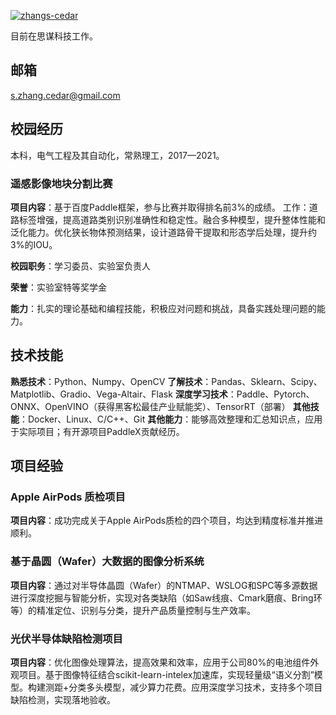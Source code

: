 

[![zhangs-cedar](https://img.shields.io/badge/cedar-github-blue?logo=github)](https://github.com/zhangs-cedar)

目前在思谋科技工作。

## 邮箱
s.zhang.cedar@gmail.com

## 校园经历
本科，电气工程及其自动化，常熟理工，2017—2021。

### 遥感影像地块分割比赛

**项目内容**：基于百度Paddle框架，参与比赛并取得排名前3%的成绩。 工作：道路标签增强，提高道路类别识别准确性和稳定性。融合多种模型，提升整体性能和泛化能力。优化狭长物体预测结果，设计道路骨干提取和形态学后处理，提升约3%的IOU。

**校园职务**：学习委员、实验室负责人

**荣誉**：实验室特等奖学金

**能力**：扎实的理论基础和编程技能，积极应对问题和挑战，具备实践处理问题的能力。



## 技术技能
**熟悉技术**：Python、Numpy、OpenCV 
**了解技术**：Pandas、Sklearn、Scipy、Matplotlib、Gradio、Vega-Altair、Flask
**深度学习技术**：Paddle、Pytorch、ONNX、OpenVINO（获得黑客松最佳产业赋能奖）、TensorRT（部署）
**其他技能**：Docker、Linux、C/C++、Git
**其他能力**：能够高效整理和汇总知识点，应用于实际项目；有开源项目PaddleX贡献经历。

## 项目经验

### Apple AirPods 质检项目
**项目内容**：成功完成关于Apple AirPods质检的四个项目，均达到精度标准并推进顺利。


### 基于晶圆（Wafer）大数据的图像分析系统
**项目内容**：通过对半导体晶圆（Wafer）的NTMAP、WSLOG和SPC等多源数据进行深度挖掘与智能分析，实现对各类缺陷（如Saw线痕、Cmark磨痕、Bring环等）的精准定位、识别与分类，提升产品质量控制与生产效率。


### 光伏半导体缺陷检测项目
**项目内容**：优化图像处理算法，提高效果和效率，应用于公司80%的电池组件外观项目。基于图像特征结合scikit-learn-intelex加速库，实现轻量级“语义分割”模型。构建测距+分类多头模型，减少算力花费。应用深度学习技术，支持多个项目缺陷检测，实现落地验收。


